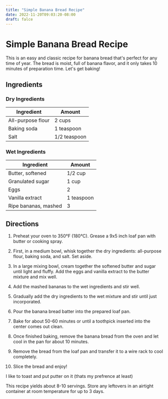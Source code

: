 ```yaml
---
title: "Simple Banana Bread Recipe"
date: 2022-11-20T09:03:20-08:00
draft: falce
---
```



# Simple Banana Bread Recipe

This is an easy and classic recipe for banana bread that's perfect for any time of year. The bread is moist, full of banana flavor, and it only takes 10 minutes of preparation time. Let's get baking! 

## Ingredients

### Dry Ingredients

| Ingredient | Amount |
|------------|--------|
| All-purpose flour | 2 cups |
| Baking soda | 1 teaspoon |
| Salt | 1/2 teaspoon |

### Wet Ingredients

| Ingredient | Amount |
|------------|--------|
| Butter, softened | 1/2 cup |
| Granulated sugar | 1 cup |
| Eggs | 2 |
| Vanilla extract | 1 teaspoon | 
| Ripe bananas, mashed | 3 |

## Directions

1. Preheat your oven to 350°F (180°C). Grease a 9x5 inch loaf pan with butter or cooking spray.

2. First, in a medium bowl, whisk together the dry ingredients: all-purpose flour, baking soda, and salt. Set aside.

3. In a large mixing bowl, cream together the softened butter and sugar until light and fluffy. Add the eggs and vanilla extract to the butter mixture and mix well.

4. Add the mashed bananas to the wet ingredients and stir well.

5. Gradually add the dry ingredients to the wet mixture and stir until just incorporated.

6. Pour the banana bread batter into the prepared loaf pan.

7. Bake for about 50-60 minutes or until a toothpick inserted into the center comes out clean.

8. Once finished baking, remove the banana bread from the oven and let cool in the pan for about 10 minutes.

9. Remove the bread from the loaf pan and transfer it to a wire rack to cool completely.

10. Slice the bread and enjoy!

I like to toast and put putter on it (thats my prefrence at least)

This recipe yields about 8-10 servings. Store any leftovers in an airtight container at room temperature for up to 3 days.
